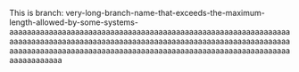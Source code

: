 This is branch: very-long-branch-name-that-exceeds-the-maximum-length-allowed-by-some-systems-aaaaaaaaaaaaaaaaaaaaaaaaaaaaaaaaaaaaaaaaaaaaaaaaaaaaaaaaaaaaaaaaaaaaaaaaaaaaaaaaaaaaaaaaaaaaaaaaaaaaaaaaaaaaaaaaaaaaaaaaaaaaaaaaaaaaaaaaaaaaaaaaaaaaaaaaaaaaaaaaaaaaaaaaaaaaaaaaaaaaaaaaaaaaaaaaaaaaaaaaaaaa
